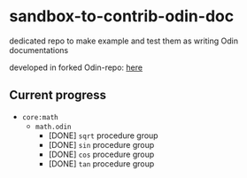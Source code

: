 # sandbox-to-contrib-odin-doc
dedicated repo to make example and test them as writing Odin documentations

developed in forked Odin-repo: [here](https://github.com/kelreeeeey/Odin)

## Current progress

- `core:math`
    - `math.odin`
        - [DONE] `sqrt` procedure group 
        - [DONE] `sin` procedure group 
        - [DONE] `cos` procedure group 
        - [DONE] `tan` procedure group 
